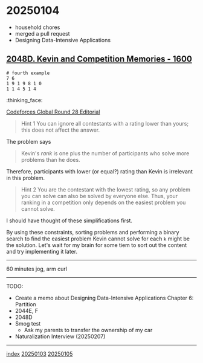 <head><meta name="viewport" content="width=device-width, initial-scale=1.0, user-scalable=yes" /><meta charset="UTF-8"></head>

# 20250104

- household chores
- merged a pull request
- Designing Data-Intensive Applications

## [2048D. Kevin and Competition Memories - 1600](https://codeforces.com/contest/2048/problem/D)

```
# fourth example
7 6
1 9 1 9 8 1 0
1 1 4 5 1 4
```

:thinking\_face:

[Codeforces Global Round 28 Editorial](https://codeforces.com/blog/entry/137473)

> Hint 1
> You can ignore all contestants with a rating lower than yours; this does not affect the answer.

The problem says

> Kevin's *rank* is one plus the number of participants who solve more problems than he does.

Therefore, participants with lower (or equal?) rating than Kevin is irrelevant in this problem.

> Hint 2
> You are the contestant with the lowest rating, so any problem you can solve can also be solved by everyone else. Thus, your ranking in a competition only depends on the easiest problem you cannot solve.

I should have thought of these simplifications first.

By using these constraints, sorting problems and performing a binary search to find the easiest problem Kevin cannot solve for each `k` might be the solution. Let's wait for my brain for some tiem to sort out the content and try implementing it later.

---

60 minutes jog, arm curl

---

TODO:

- Create a memo about Designing Data-Intensive Applications Chapter 6: Partition
- 2044E, F
- 2048D
- Smog test
	- Ask my parents to transfer the ownership of my car
- Naturalization Interview (20250207)

---

[index](../../index.html)
[20250103](20250103.html)
[20250105](20250105.html)
